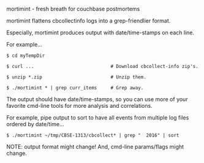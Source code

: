 mortimint - fresh breath for couchbase postmortems

mortimint flattens cbcollectinfo logs into a grep-friendlier format.

Especially, mortimint produces output with date/time-stamps on each line.

For example...

    $ cd myTempDir
    
    $ curl ...                            # Download cbcollect-info zip's.
    
    $ unzip *.zip                         # Unzip them.
    
    $ ./mortimint * | grep curr_items     # Grep away.

The output should have date/time-stamps, so you can use more of your
favorite cmd-line tools for more analysis and correlations.

For example, pipe output to sort to have all events from multiple log
files ordered by date/time...

    $ ./mortimint ~/tmp/CBSE-1313/cbcollect* | grep "  2016" | sort

NOTE: output format might change!  And, cmd-line params/flags might change.